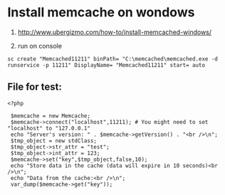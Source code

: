 # Install memcache on wondows

1) http://www.ubergizmo.com/how-to/install-memcached-windows/

2) run on console
````
sc create "Memcached11211" binPath= "C:\memcached\memcached.exe -d runservice -p 11211" DisplayName= "Memcached11211" start= auto
````

## File for test:
```
<?php

 $memcache = new Memcache;
 $memcache->connect("localhost",11211); # You might need to set "localhost" to "127.0.0.1"
 echo "Server's version: " . $memcache->getVersion() . "<br />\n";
 $tmp_object = new stdClass;
 $tmp_object->str_attr = "test";
 $tmp_object->int_attr = 123;
 $memcache->set("key",$tmp_object,false,10);
 echo "Store data in the cache (data will expire in 10 seconds)<br />\n";
 echo "Data from the cache:<br />\n";
 var_dump($memcache->get("key"));
````